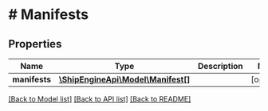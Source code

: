 # # Manifests

## Properties

Name | Type | Description | Notes
------------ | ------------- | ------------- | -------------
**manifests** | [**\ShipEngineApi\Model\Manifest[]**](Manifest.md) |  | [optional] 

[[Back to Model list]](../../README.md#documentation-for-models) [[Back to API list]](../../README.md#documentation-for-api-endpoints) [[Back to README]](../../README.md)


